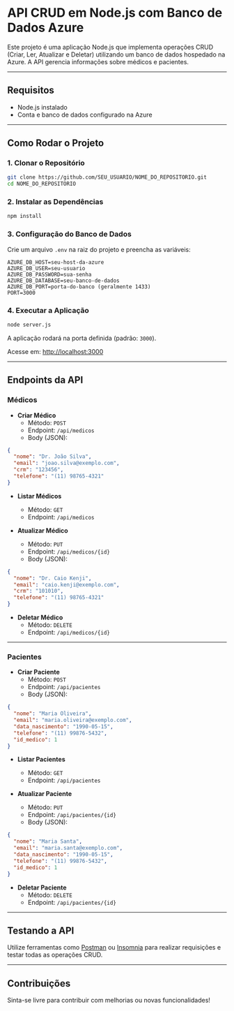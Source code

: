 # API CRUD em Node.js com Banco de Dados Azure

Este projeto é uma aplicação Node.js que implementa operações CRUD (Criar, Ler, Atualizar e Deletar) utilizando um banco de dados hospedado na Azure. A API gerencia informações sobre médicos e pacientes.

---

## Requisitos
- Node.js instalado
- Conta e banco de dados configurado na Azure

---

## Como Rodar o Projeto

### 1. Clonar o Repositório
```bash
git clone https://github.com/SEU_USUARIO/NOME_DO_REPOSITORIO.git
cd NOME_DO_REPOSITORIO
```

### 2. Instalar as Dependências
```bash
npm install
```

### 3. Configuração do Banco de Dados

Crie um arquivo `.env` na raiz do projeto e preencha as variáveis:
```env
AZURE_DB_HOST=seu-host-da-azure
AZURE_DB_USER=seu-usuario
AZURE_DB_PASSWORD=sua-senha
AZURE_DB_DATABASE=seu-banco-de-dados
AZURE_DB_PORT=porta-do-banco (geralmente 1433)
PORT=3000
```

### 4. Executar a Aplicação
```bash
node server.js
```

A aplicação rodará na porta definida (padrão: `3000`).

Acesse em: [http://localhost:3000](http://localhost:3000)

---

## Endpoints da API

### Médicos

- **Criar Médico**
  - Método: `POST`
  - Endpoint: `/api/medicos`
  - Body (JSON):
```json
{
  "nome": "Dr. João Silva",
  "email": "joao.silva@exemplo.com",
  "crm": "123456",
  "telefone": "(11) 98765-4321"
}
```

- **Listar Médicos**
  - Método: `GET`
  - Endpoint: `/api/medicos`

- **Atualizar Médico**
  - Método: `PUT`
  - Endpoint: `/api/medicos/{id}`
  - Body (JSON):
```json
{
  "nome": "Dr. Caio Kenji",
  "email": "caio.kenji@exemplo.com",
  "crm": "101010",
  "telefone": "(11) 98765-4321"
}
```

- **Deletar Médico**
  - Método: `DELETE`
  - Endpoint: `/api/medicos/{id}`

---

### Pacientes

- **Criar Paciente**
  - Método: `POST`
  - Endpoint: `/api/pacientes`
  - Body (JSON):
```json
{
  "nome": "Maria Oliveira",
  "email": "maria.oliveira@exemplo.com",
  "data_nascimento": "1990-05-15",
  "telefone": "(11) 99876-5432",
  "id_medico": 1
}
```

- **Listar Pacientes**
  - Método: `GET`
  - Endpoint: `/api/pacientes`

- **Atualizar Paciente**
  - Método: `PUT`
  - Endpoint: `/api/pacientes/{id}`
  - Body (JSON):
```json
{
  "nome": "Maria Santa",
  "email": "maria.santa@exemplo.com",
  "data_nascimento": "1990-05-15",
  "telefone": "(11) 99876-5432",
  "id_medico": 1
}
```

- **Deletar Paciente**
  - Método: `DELETE`
  - Endpoint: `/api/pacientes/{id}`

---

## Testando a API
Utilize ferramentas como [Postman](https://www.postman.com/) ou [Insomnia](https://insomnia.rest/) para realizar requisições e testar todas as operações CRUD.

---

## Contribuições
Sinta-se livre para contribuir com melhorias ou novas funcionalidades!


